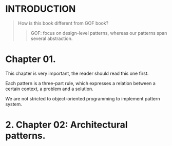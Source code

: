 
# INTRODUCTION
> How is this book different from GOF book?
>> GOF: focus on design-level patterns, whereas our patterns span several abstraction.  




# Chapter 01.
This chapter is very important, the reader should read this one first.

Each pattern is a three-part rule, which expresses a relation between a certain context, a problem and a solution.

We are not stricted to object-oriented programming to implement pattern system. 


# 2. Chapter 02: Architectural patterns.


